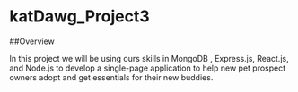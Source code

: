 # katDawg_Project3


##Overview

In this project we will be using ours skills in MongoDB , Express.js, React.js, and Node.js to develop a single-page application 
to help new pet prospect owners adopt and get essentials for their new buddies. 